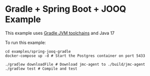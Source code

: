 # Gradle + Spring Boot + JOOQ Example

This example uses [Gradle JVM toolchains](https://docs.gradle.org/current/userguide/toolchains.html) and Java 17

To run this example:

```shell
cd examples/spring-jooq-gradle
docker-compose up -d # Start the Postgres container on port 5433

./gradlew downloadFile # Download jmc-agent to ./build/jmc-agent
./gradlew test # Compile and test
```
